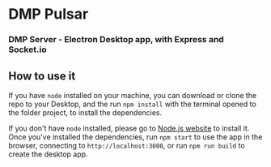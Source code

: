 # DMP Pulsar
### DMP Server - Electron Desktop app, with Express and Socket.io

## How to use it
If you have `node` installed on your machine, you can download or clone the repo to your Desktop, and the run `npm install` with the terminal opened to the folder project, to install the dependencies.

If you don't have `node` installed, please go to [Node.js website](https://nodejs.org/en/) to install it.
Once you've installed the dependencies, run `npm start` to use the app in the browser, connecting to `http://localhost:3000`, or run `npm run build` to create the desktop app. 
